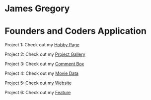 # James Gregory 

# Founders and Coders Application



Project 1: Check out my [Hobby Page](https://laluha22.github.io/1.-Hobby-Page/)

Project 2: Check out my [Project Gallery](https://laluha22.github.io/2.-Project-Gallery)

Project 3: Check out my [Comment Box](https://laluha22.github.io/3.-Comment-Box)

Project 4: Check out my [Movie Data](https://laluha22.github.io/4.-Movie-Data)

Project 5: Check out my [Website](https://laluha22.github.io/5.-Website/)

Project 6: Check out my [Feature](https://laluha22.github.io/6.-Feature)
